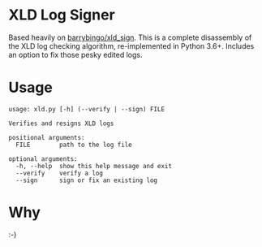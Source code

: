 # XLD Log Signer

Based heavily on [barrybingo/xld_sign](https://github.com/barrybingo/xld_sign). This is a complete disassembly of the XLD log checking algorithm, re-implemented in Python 3.6+. Includes an option to fix those pesky edited logs.

# Usage

    usage: xld.py [-h] (--verify | --sign) FILE

    Verifies and resigns XLD logs

    positional arguments:
      FILE        path to the log file

    optional arguments:
      -h, --help  show this help message and exit
      --verify    verify a log
      --sign      sign or fix an existing log

# Why

:-)
